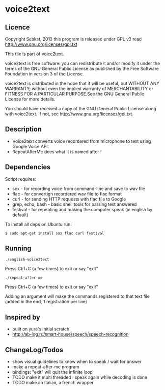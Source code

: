 voice2text
==========


Licence
-------
Copyright Sebkst, 2013
this program is released under GPL v3
read http://www.gnu.org/licenses/gpl.txt

This file is part of voice2text.

voice2text is free software: you can redistribute it and/or modify it under the terms of the GNU General Public License as published by the Free Software Foundation in version 3 of the License.

voice2text is distributed in the hope that it will be useful, but WITHOUT ANY WARRANTY; without even the implied warranty of MERCHANTABILITY or FITNESS FOR A PARTICULAR PURPOSE.See the GNU General Public License for more details.

You should have received a copy of the GNU General Public License along with voice2text.  If not, see <http://www.gnu.org/licenses/gpl.txt>.


Description
-----------

* Voice2text converts voice recordered from microphone to text using Google Voice API.
* RepeatAfterMe does what it is named after !


Dependencies
------------

Script requires:
 
* sox - for recording voice from command-line and save to wav file
* flac - for convertign recordered wav file to flac format
* curl - for sending HTTP requests with flac file to Google
* grep, echo, bash - basic shell tools for parsing text answered
* festival - for repeating and making the computer speak (in english by default)

To install all deps on Ubuntu run:

    $ sudo apt-get install sox flac curl festival


Running
-------

    ./english-voice2text

Press Ctrl+C (a few times) to exit or say "exit"

    ./repeat-after-me

Press Ctrl+C (a few times) to exit or  say "exit"

Adding an argument will make the commands registered to that text file (added in the end, 1 registration per line)



Inspired by
-----------

* built on yura's initial scratch
* http://ab-log.ru/smart-house/speech/speech-recognition


ChangeLog/Todos
---------------

* show visual guidelines to know when to speak / wait for answer
* make a repeat-after-me program
* bindings: "exit" will quit the infinite loop
* TODO make it multi threaded : speak again while decoding is done
* TODO make an italian, a french wrapper
